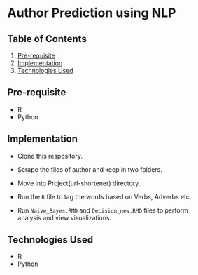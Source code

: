 # Author Prediction using NLP


## Table of Contents
1. [Pre-requisite](#pre-requisite)
1. [Implementation](#implementation)
1. [Technologies Used](#technologies-used)

## Pre-requisite
- R
- Python



## Implementation
- Clone this respository.

- Scrape the files of author and keep in two folders.

- Move into Project(url-shortener) directory. 

- Run the ```R``` file to tag the words based on Verbs, Adverbs etc. 

- Run ```Naive_Bayes.RMD``` and ```Decision_new.RMD``` files to perform   
analysis and view visualizations.

## Technologies Used
- R
- Python
